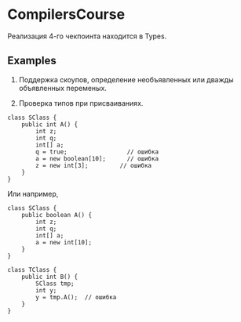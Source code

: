 # CompilersCourse

Реализация 4-го чекпоинта находится в Types.

## Examples

1. Поддержка скоупов, определение необъявленных или дважды объявленных переменых.

2. Проверка типов при присваиваниях.

```
class SClass {
    public int A() {
        int z;
        int q;
        int[] a;
        q = true;                 // ошибка
        a = new boolean[10];      // ошибка
        z = new int[3];         // ошибка
    }
}
```
Или например,
```
class SClass {
    public boolean A() {
        int z;
        int q;
        int[] a;
        a = new int[10];
    }
}

class TClass {
    public int B() {
        SClass tmp;
        int y;
        y = tmp.A();  // ошибка
    }
}
```

